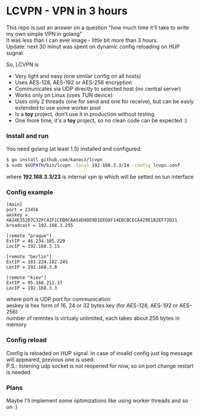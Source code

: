 # LCVPN - VPN in 3 hours

This repo is just an answer on a question "how much time it'll take to write my own simple VPN in golang"  
It was less than I can ever image - little bit more than 3 hours.  
Update: next 30 minut was spent on dynamic config reloading on HUP sugnal

So, LCVPN is
  - Very light and easy (one similar config on all hosts)
  - Uses AES-128, AES-192 or AES-256 encryption
  - Communicates via UDP directly to selected host (no central server)
  - Works only on Linux (uses TUN device)
  - Uses only 2 threads (one for send and one for receive), but can be easly extended to use some worker pool
  - Is a **toy** project, don't use it in production without testing
  - One more time, it's a **toy** project, so no clean code can be expected :)

### Install and run

You need golang (at least 1.5) installed and configured:

```sh
$ go install github.com/kanocz/lcvpn
$ sudo $GOPATH/bin/lcvpn -local 192.168.3.3/24 -config lcvpn.conf
```

where **192.168.3.3/23** is internal vpn ip which will be setted on tun interface

### Config example

```
[main]
port = 23456
aeskey = 4A34E352D7C32FC42F1CEB0CAA54D40E9D1EEDAF14EBCBCECA429E1B2EF72D21
broadcast = 192.168.3.255

[remote "prague"]
ExtIP = 46.234.105.229
LocIP = 192.168.3.15

[remote "berlin"]
ExtIP = 103.224.182.245
LocIP = 192.168.3.8

[remote "kiev"]
ExtIP = 95.168.211.37
LocIP = 192.168.3.3
```

where port is UDP port for communication  
aeskey is hex form of 16, 24 or 32 bytes key (for AES-128, AES-192 or AES-256)  
number of remotes is virtualy unlimited, each takes about 256 bytes in memory

### Config reload

Config is reloaded on HUP signal. In case of invalid config just log message will appeared, previous one is used.  
P.S.: listening udp socket is not reopened for now, so on port change restart is needed

### Plans

Maybe I'll implement some optimizations like using worker threads and so on :)
